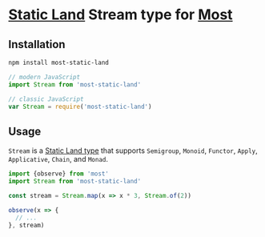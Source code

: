 # [Static Land](https://github.com/rpominov/static-land) Stream type for [Most](https://github.com/cujojs/most)

## Installation

```sh
npm install most-static-land
```

```js
// modern JavaScript
import Stream from 'most-static-land'

// classic JavaScript
var Stream = require('most-static-land')
```

## Usage

`Stream` is a [Static Land type](https://github.com/rpominov/static-land/blob/master/docs/spec.md#type)
that supports `Semigroup`, `Monoid`, `Functor`, `Apply`, `Applicative`, `Chain`, and `Monad`.

```js
import {observe} from 'most'
import Stream from 'most-static-land'

const stream = Stream.map(x => x * 3, Stream.of(2))

observe(x => {
  // ...
}, stream)
```
